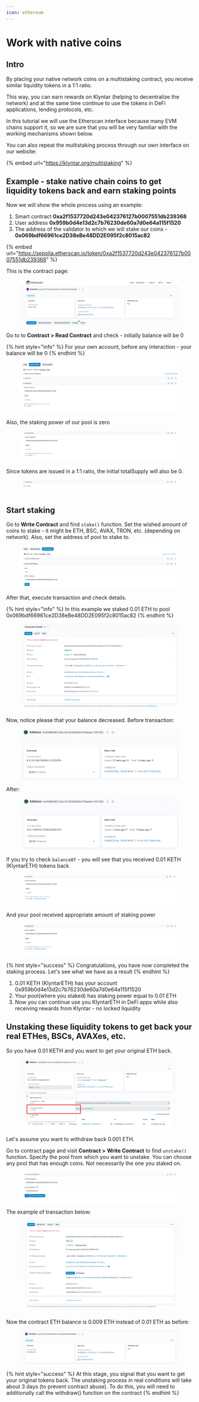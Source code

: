 ```yaml
---
icon: ethereum
---
```


# Work with native coins

## Intro

By placing your native network coins on a multistaking contract, you receive similar liquidity tokens in a 1:1 ratio.

This way, you can earn rewards on Klyntar (helping to decentralize the network) and at the same time continue to use the tokens in DeFi applications, lending protocols, etc.

In this tutorial we will use the Etherscan interface because many EVM chains support it, so we are sure that you will be very familiar with the working mechanisms shown below.

You can also repeat the multistaking process through our own interface on our website:

{% embed url="https://klyntar.org/multistaking" %}

## Example - stake native chain coins to get liquidity tokens back and earn staking points

Now we will show the whole process using an example:

1. Smart contract **0xa2f1537720d243e042376127b0007551db239368**
2. User address **0x959b0d4e13d2c7b76230de60a7d0e64a115f1520**
3. The address of the validator to which we will stake our coins - **0x069bdf66961ce2D38eBe48DD2E095f2c8015ac82**

{% embed url="https://sepolia.etherscan.io/token/0xa2f1537720d243e042376127b0007551db239368" %}

This is the contract page:

<figure><img src="../../../.gitbook/assets/image.png" alt=""><figcaption></figcaption></figure>

Go to to **Contract > Read Contract** and check - initially balance will be 0

{% hint style="info" %}
For your own account, before any interaction - your balance will be 0
{% endhint %}

<figure><img src="../../../.gitbook/assets/image_2024-10-16_22-46-00.png" alt=""><figcaption></figcaption></figure>

Also, the staking power of our pool is zero

<figure><img src="../../../.gitbook/assets/image_2024-10-16_22-46-29 (1).png" alt=""><figcaption></figcaption></figure>

Since tokens are issued in a 1:1 ratio, the initial totalSupply will also be 0.

<figure><img src="../../../.gitbook/assets/image_2024-10-16_22-46-49 (1).png" alt=""><figcaption></figcaption></figure>

## Start staking

Go to **Write Contract** and find `stake()` function. Set the wished amount of coins to stake - it might be ETH, BSC, AVAX, TRON, etc. (depending on network). Also, set the address of pool to stake to.

<figure><img src="../../../.gitbook/assets/image_2024-10-16_22-47-48.png" alt=""><figcaption></figcaption></figure>

After that, execute transaction and check details.

{% hint style="info" %}
In this example we staked 0.01 ETH to pool 0x069bdf66961ce2D38eBe48DD2E095f2c8015ac82
{% endhint %}



<figure><img src="../../../.gitbook/assets/image_2024-10-16_22-49-39.png" alt=""><figcaption></figcaption></figure>

Now, notice please that your balance decreased. Before transaction:&#x20;

<figure><img src="../../../.gitbook/assets/image (1).png" alt=""><figcaption></figcaption></figure>

After:

<figure><img src="../../../.gitbook/assets/image (3).png" alt=""><figcaption></figcaption></figure>

If you try to check `balanceOf` - you will see that you received 0.01 KETH (KlyntarETH) tokens back

<figure><img src="../../../.gitbook/assets/image_2024-10-16_22-52-57.png" alt=""><figcaption></figcaption></figure>

And your pool received appropriate amount of staking power

<figure><img src="../../../.gitbook/assets/image_2024-10-16_22-54-36.png" alt=""><figcaption></figcaption></figure>

{% hint style="success" %}
Congratulations, you have now completed the staking process. Let's see what we have as a result
{% endhint %}

1. 0.01 KETH (KlyntarETH) has your account 0x959b0d4e13d2c7b76230de60a7d0e64a115f1520
2. Your pool(where you staked) has staking power equal to 0.01 ETH
3. Now you can continue use you KlyntarETH in DeFi apps while also receiving rewards from Klyntar - no locked liquidity

## Unstaking these liquidity tokens to get back your real ETHes, BSCs, AVAXes, etc.

So you have 0.01 KETH and you want to get your original ETH back.

<figure><img src="../../../.gitbook/assets/image (44).png" alt=""><figcaption></figcaption></figure>

Let's assume you want to withdraw back 0.001 ETH.

Go to contract page and visit **Contract >** **Write Contract** to find `unstake()` function. Specify the pool from which you want to unstake. You can choose any pool that has enough coins. Not necessarily the one you staked on.

<figure><img src="../../../.gitbook/assets/image_2024-10-16_23-17-54.png" alt=""><figcaption></figcaption></figure>

The example of transaction below:

<figure><img src="../../../.gitbook/assets/image_2024-10-16_23-18-30.png" alt=""><figcaption></figcaption></figure>

Now the contract ETH balance is 0.009 ETH instead of 0.01 ETH as before:

<figure><img src="../../../.gitbook/assets/image_2024-10-16_23-19-17.png" alt=""><figcaption></figcaption></figure>

{% hint style="success" %}
At this stage, you signal that you want to get your original tokens back. The unstaking process in real conditions will take about 3 days (to prevent contract abuse). To do this, you will need to additionally call the withdraw() function on the contract
{% endhint %}

